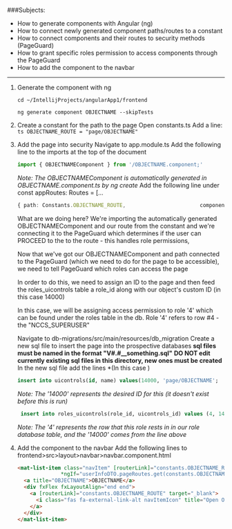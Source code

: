 ###Subjects:
- How to generate components with Angular (ng)
- How to connect newly generated component paths/routes to a constant
- How to connect components and their routes to security methods (PageGuard)
- How to grant specific roles permission to access components through the PageGuard
- How to add the component to the navbar
____________________________

1. Generate the component with ng
    ```shell
    cd ~/IntellijProjects/angularApp1/frontend
   ```
    ```shell
    ng generate component OBJECTNAME --skipTests
   ```

2. Create a constant for the path to the page
    Open constants.ts
    Add a line:
        ```ts
        OBJECTNAME_ROUTE = "page/OBJECTNAME"
        ```

3. Add the page into security
    Navigate to app.module.ts
    Add the following line to the imports at the top of the document
    ```ts
    import { OBJECTNAMEComponent } from '/OBJECTNAME.component;'
    ```   
    *Note: The OBJECTNAMEComponent is automatically generated in OBJECTNAME.component.ts by ng create*
    Add the following line under const appRoutes: Routes = [...
    ```ts
    { path: Constants.OBJECTNAME_ROUTE,                        component: OBJECTNAMEComponent, canActivate: [PageGuard] },
    ```
    What are we doing here? We're importing the automatically generated OBJECTNAMEComponent and our route from the constant and we're connecting it to the PageGuard which determines if the user can PROCEED to the to the route - this handles role permissions, 

    Now that we've got our OBJECTNAMEComponent and path connected to the PageGuard (which we need to do for the page to be accessible), we need to tell PageGuard which roles can access the page
   
    In order to do this, we need to assign an ID to the page and then feed the roles_uicontrols table a role_id along with our object's custom ID (in this case 14000)

    In this case, we will be assigning access permission to role '4' which can be found under the roles table in the db. Role '4' refers to row #4 - the "NCCS_SUPERUSER"

    Navigate to db-migrations/src/main/resources/db_migration
    Create a new sql file to insert the page into the prospective databases
        **sql files must be named in the format "V#.#__something.sql"**
        **DO NOT edit currently existing sql files in this directory, new ones must be created**
    In the new sql file add the lines
        *(In this case )
    ```sql
    insert into uicontrols(id, name) values(14000, 'page/OBJECTNAME';
    ```
   *Note: The '14000' represents the desired ID for this (it doesn't exist before this is run)*
   ```sql
    insert into roles_uicontrols(role_id, uicontrols_id) values (4, 14000);``
    ```
    *Note: The '4' represents the row that this role rests in in our role database table, and the '14000' comes from the line above*

4. Add the component to the navbar
   Add the following lines to frontend>src>layout>navbar>navbar.component.html
   ```html
   <mat-list-item class="navItem" [routerLink]="constants.OBJECTNAME_ROUTE" routerLinkActive="active"
                 *ngIf="userInfoDTO.pageRoutes.get(constants.OBJECTNAME_ROUTE)">
     <a title="OBJECTNAME">OBJECTNAME</a>
     <div fxFlex fxLayoutAlign="end end">
       <a [routerLink]="constants.OBJECTNAME_ROUTE" target="_blank">
         <i class="fas fa-external-link-alt navItemIcon" title="Open OBJECTNAME in a new window"></i>
       </a>
     </div>
   </mat-list-item>
   ``` 